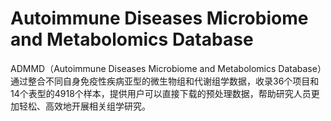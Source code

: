 # Autoimmune Diseases Microbiome and Metabolomics Database
ADMMD（Autoimmune Diseases Microbiome and Metabolomics Database）通过整合不同自身免疫性疾病亚型的微生物组和代谢组学数据，收录36个项目和14个表型的4918个样本，提供用户可以直接下载的预处理数据，帮助研究人员更加轻松、高效地开展相关组学研究。